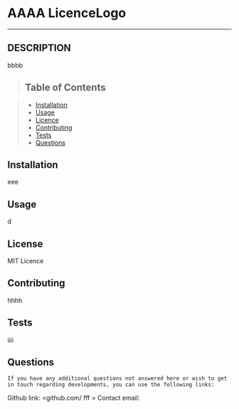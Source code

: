 
 
         
# AAAA   LicenceLogo

---
       
        
## DESCRIPTION
bbbb

>## Table of Contents

> * [Installation](#depencencies)
> * [Usage](#usage)
> * [Licence](#licence)
> * [Contributing](#contributing)
> * [Tests](#tests)
> * [Questions](#questions)


## Installation
  eee

## Usage
  d

## License
  MIT Licence

## Contributing
  hhhh

## Tests
  iiii
            
## Questions
    If you have any additional questions not answered here or wish to get in touch regarding developments, you can use the following links:

Github link: <github.com/  fff >
Contact email: <hh >
